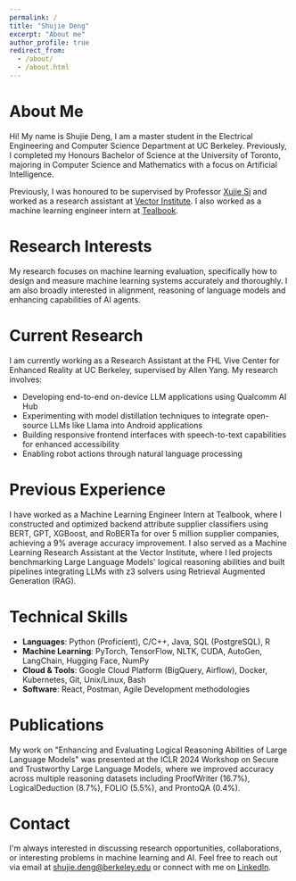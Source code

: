 ```yaml
---
permalink: /
title: "Shujie Deng"
excerpt: "About me"
author_profile: true
redirect_from: 
  - /about/
  - /about.html
---
```


About Me
======
Hi! My name is Shujie Deng, I am a master student in the Electrical Engineering and Computer Science Department at UC Berkeley. Previously, I completed my Honours Bachelor of Science at the University of Toronto, majoring in Computer Science and Mathematics with a focus on Artificial Intelligence.

Previously, I was honoured to be supervised by Professor [Xujie Si](https://www.cs.toronto.edu/~six/) and worked as a research assistant at [Vector Institute](https://vectorinstitute.ai/). I also worked as a machine learning engineer intern at [Tealbook](https://www.tealbook.com/).

Research Interests
======
My research focuses on machine learning evaluation, specifically how to design and measure machine learning systems accurately and thoroughly. I am also broadly interested in alignment, reasoning of language models and enhancing capabilities of AI agents.

Current Research
======
I am currently working as a Research Assistant at the FHL Vive Center for Enhanced Reality at UC Berkeley, supervised by Allen Yang. My research involves:

- Developing end-to-end on-device LLM applications using Qualcomm AI Hub
- Experimenting with model distillation techniques to integrate open-source LLMs like Llama into Android applications
- Building responsive frontend interfaces with speech-to-text capabilities for enhanced accessibility
- Enabling robot actions through natural language processing

Previous Experience
======
I have worked as a Machine Learning Engineer Intern at Tealbook, where I constructed and optimized backend attribute supplier classifiers using BERT, GPT, XGBoost, and RoBERTa for over 5 million supplier companies, achieving a 9% average accuracy improvement. I also served as a Machine Learning Research Assistant at the Vector Institute, where I led projects benchmarking Large Language Models' logical reasoning abilities and built pipelines integrating LLMs with z3 solvers using Retrieval Augmented Generation (RAG).

Technical Skills
======
- **Languages**: Python (Proficient), C/C++, Java, SQL (PostgreSQL), R
- **Machine Learning**: PyTorch, TensorFlow, NLTK, CUDA, AutoGen, LangChain, Hugging Face, NumPy
- **Cloud & Tools**: Google Cloud Platform (BigQuery, Airflow), Docker, Kubernetes, Git, Unix/Linux, Bash
- **Software**: React, Postman, Agile Development methodologies

Publications
======
My work on "Enhancing and Evaluating Logical Reasoning Abilities of Large Language Models" was presented at the ICLR 2024 Workshop on Secure and Trustworthy Large Language Models, where we improved accuracy across multiple reasoning datasets including ProofWriter (16.7%), LogicalDeduction (8.7%), FOLIO (5.5%), and ProntoQA (0.4%).

Contact
======
I'm always interested in discussing research opportunities, collaborations, or interesting problems in machine learning and AI. Feel free to reach out via email at [shujie.deng@berkeley.edu](mailto:shujie.deng@berkeley.edu) or connect with me on [LinkedIn](https://linkedin.com/in/shujiedeng/).
